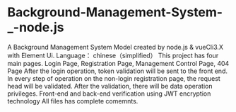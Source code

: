 # Background-Management-System-_-node.js
A Background Management System Model created by node.js &amp; vueCli3.X with Element Ui.
Language： chinese（simplified）
This project has four main pages.
Login Page, Registration Page, Management Control Page, 404 Page
After the login operation, token validation will be sent to the front end. In every step of operation on the non-login registration page, the request head will be validated. After the validation, there will be data operation privileges.
Front-end and back-end verification using JWT encryption technology
All files has complete comemnts.
